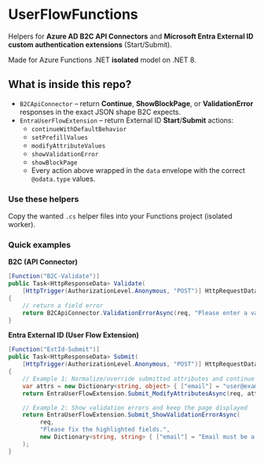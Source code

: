 ﻿# UserFlowFunctions

Helpers for **Azure AD B2C API Connectors** and **Microsoft Entra External ID custom authentication extensions** 
(Start/Submit).

Made for Azure Functions .NET **isolated** model on .NET 8.

## What is inside this repo?

- `B2CApiConnector` – return **Continue**, **ShowBlockPage**, or **ValidationError** responses in the exact JSON shape 
  B2C expects.
- `EntraUserFlowExtension` – return External ID **Start**/**Submit** actions:
  - `continueWithDefaultBehavior`
  - `setPrefillValues`
  - `modifyAttributeValues`
  - `showValidationError`
  - `showBlockPage`
  - Every action above wrapped in the `data` 
    envelope with the correct `@odata.type` values.

### Use these helpers

Copy the wanted `.cs` helper files into your Functions project (isolated worker).

### Quick examples

**B2C (API Connector)**
```csharp
[Function("B2C-Validate")]
public Task<HttpResponseData> Validate(
    [HttpTrigger(AuthorizationLevel.Anonymous, "POST")] HttpRequestData req)
{
    // return a field error
    return B2CApiConnector.ValidationErrorAsync(req, "Please enter a valid code.");
}
```

**Entra External ID (User Flow Extension)**
```csharp
[Function("ExtId-Submit")]
public Task<HttpResponseData> Submit(
    [HttpTrigger(AuthorizationLevel.Anonymous, "POST")] HttpRequestData req)
{
    // Example 1: Normalize/override submitted attributes and continue
    var attrs = new Dictionary<string, object> { ["email"] = "user@example.com".ToLowerInvariant() };
    return EntraUserFlowExtension.Submit_ModifyAttributesAsync(req, attrs);

    // Example 2: Show validation errors and keep the page displayed
    return EntraUserFlowExtension.Submit_ShowValidationErrorAsync(
         req,
         "Please fix the highlighted fields.",
         new Dictionary<string, string> { ["email"] = "Email must be a valid address." }
    );
}
```
